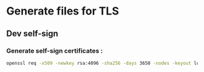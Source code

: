 # Generate files for TLS

## Dev self-sign

### Generate self-sign certificates :
```sh 
openssl req -x509 -newkey rsa:4096 -sha256 -days 3650 -nodes -keyout localhost.key -out localhost.crt -subj "/CN=localhost" -addext "subjectAltName=DNS:localhost,DNS:*.localhost,IP:127.0.0.1"
```

